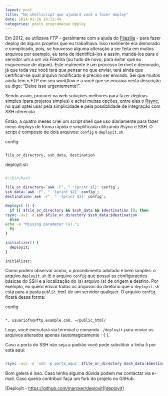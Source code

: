 ```yaml
---
layout: post
title: "Um shellscript que ajudará você a fazer deploy"
date: 2014-01-26 14:11:44
categories: posts programacao deploy
---
```


Em 2012, eu utilizava *FTP* - geralmente com a ajuda do [Filezilla][filezilla] - para fazer deploy de alguns projetos que eu trabalhava. Isso realmente era demorado e complicado, pois, se houvesse alguma alteração a ser feita em muitos arquivos por exemplo, eu teria de identificá-los e assim, mandá-los para o servidor um a um via Filezilla (ou tudo de novo, para evitar que eu esquecesse de algum). Este realmente é um processo terrível e demorado, já que toda vez você terá que pensar no que enviar, terá ainda que certificar-se qual arquivo modificado é preciso ser enviado. Sei que muitos ainda tem o FTP em seu *workflow* e a você que se encaixa nesta descrição eu digo: "Deixe isso urgentemente!".

Sendo assim, procurei na web soluções melhores para fazer deploys simples (para projetos simples) e achei muitas opções, entre elas o [Rsync][rsync], no qual optei usar pela simplicidade e pela possiblidade de integração com *SSH* oferecida.

Então, a quatro meses criei um script shell que uso diariamente para fazer meus deploys de forma rápida e simplificada utilizando *Rsync* e SSH. O script é composto de dois arquivos: `config` e `deployit.sh`.

config

```

file_or_directory, ssh_data, destination

```

deployit.sh

```bash

#!/bin/bash

file_or_directory=`awk -F", " '{print $1}' config`;
ssh_data=`awk -F", " '{print $2}' config`;
destination=`awk -F", " '{print $3}' config`;

deployit () {
  if [[ $file_or_directory && $ssh_data && $destination ]]; then
rsync -avz -e ssh $file_or_directory $ssh_data:$destination
  else
echo -e "Missing parameter (s).";
  fi
}

initializer() {
  deployit;
}

initializer;

```

Como podem observar acima, o procedimento adotado é bem simples: o arquivo `deployit.sh` lê o arquivo `config` que possui as configurações básicas do SSH e a localização do (s) arquivo (s) de origem e destino. Por exemplo, eu quero enviar todos os arquivos do diretório que o `deployit.sh` está para a pasta `public_html` de um servidor qualquer. O arquivo `config` ficará dessa forma:

config

```

*, usuariofoo@ftp.example.com, ~/public_html/

```

Logo, você executará via terminal o comando `./deployit` para enviar os arquivos alterados apenas (automagicamente :-) ).

Caso a porta do SSH não seja a padrão você pode substituir a linha `8` por está aqui:

```bash

rsync -avz -e 'ssh -p porta_aqui' $file_or_directory $ssh_data:$destination

```

Bom galera é isso. Caso tenha alguma dúvida podem me contactar via e-mail. Caso queira contribuir faça um fork do projeto no GitHub.

[Deployit - https://github.com/marcker/deployit][deployit]

[filezilla]: https://filezilla-project.org/
[rsync]: http://rsync.samba.org/
[deployit]: https://github.com/marcker/deployit
